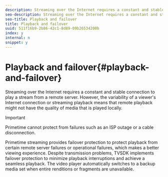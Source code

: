 ```yaml
---
description: Streaming over the Internet requires a constant and stable connection to play a stream from a remote server. However, the variability of a viewer's Internet connection or streaming playback means that remote playback might not have the quality of media that is played locally.
seo-description: Streaming over the Internet requires a constant and stable connection to play a stream from a remote server. However, the variability of a viewer's Internet connection or streaming playback means that remote playback might not have the quality of media that is played locally.
seo-title: Playback and failover
title: Playback and failover
uuid: 511f16b9-2b86-42c1-8d89-09b26534200b
index: y
internal: n
snippet: y
---
```


# Playback and failover{#playback-and-failover}

Streaming over the Internet requires a constant and stable connection to play a stream from a remote server. However, the variability of a viewer's Internet connection or streaming playback means that remote playback might not have the quality of media that is played locally.

>[!IMPORTANT]
>
>Primetime cannot protect from failures such as an ISP outage or a cable disconnection.

Primetime streaming provides failover protection to protect playback from certain remote server failures or operational failures, which makes a better viewing experience. Despite transmission problems, TVSDK implements failover protection to minimize playback interruptions and achieve a seamless playback. The video player automatically switches to a backup media set when entire renditions or fragments are unavailable. 
